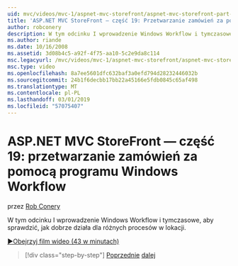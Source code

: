 ```yaml
---
uid: mvc/videos/mvc-1/aspnet-mvc-storefront/aspnet-mvc-storefront-part-19-processing-orders-with-windows-workflow
title: 'ASP.NET MVC StoreFront — część 19: Przetwarzanie zamówień za pomocą programu Windows Workflow | Dokumentacja firmy Microsoft'
author: robconery
description: W tym odcinku I wprowadzenie Windows Workflow i tymczasowe, aby sprawdzić, jak dobrze działa dla różnych procesów w lokacji.
ms.author: riande
ms.date: 10/16/2008
ms.assetid: 3d08b4c5-a92f-4f75-aa10-5c2e9da8c114
msc.legacyurl: /mvc/videos/mvc-1/aspnet-mvc-storefront/aspnet-mvc-storefront-part-19-processing-orders-with-windows-workflow
msc.type: video
ms.openlocfilehash: 8a7ee5601dfc632baf3a0efd794d28232446032b
ms.sourcegitcommit: 24b1f6decbb17bb22a45166e5fdb0845c65af498
ms.translationtype: MT
ms.contentlocale: pl-PL
ms.lasthandoff: 03/01/2019
ms.locfileid: "57075407"
---
```

<a name="aspnet-mvc-mvc-storefront-part-19-processing-orders-with-windows-workflow"></a>ASP.NET MVC StoreFront — część 19: przetwarzanie zamówień za pomocą programu Windows Workflow
====================
przez [Rob Conery](https://github.com/robconery)

W tym odcinku I wprowadzenie Windows Workflow i tymczasowe, aby sprawdzić, jak dobrze działa dla różnych procesów w lokacji.

[&#9654;Obejrzyj film wideo (43 w minutach)](https://channel9.msdn.com/Blogs/ASP-NET-Site-Videos/aspnet-mvc-mvc-storefront-part-19-processing-orders-with-windows-workflow)

> [!div class="step-by-step"]
> [Poprzednie](aspnet-mvc-storefront-part-18-creating-an-experience.md)
> [dalej](aspnet-mvc-storefront-part-19a-windows-workflow-followup.md)
